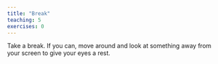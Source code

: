 ```yaml
---
title: "Break"
teaching: 5
exercises: 0
---
```


Take a break. If you can, move around and look at something away from your screen to give your eyes a rest.
